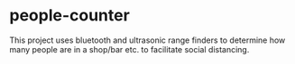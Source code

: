 # people-counter
This project uses bluetooth and ultrasonic range finders to determine how many people are in a shop/bar etc. to facilitate social distancing.
